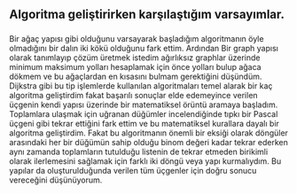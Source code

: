 ## Algoritma geliştirirken karşılaştığım varsayımlar.
###
Bir ağaç yapısı gibi olduğunu varsayarak başladığım algoritmanın öyle olmadığını bir dalın iki kökü olduğunu
fark ettim. Ardından Bir graph yapısı olarak tanımlayıp çözüm üretmek istedim ağırlıksız graphlar üzerinde
minimum maksimum yolları hesaplamak için önce yolları bulup ağaca dökmem ve bu ağaçlardan en kısasını bulmam
gerektiğini düşündüm. Dijkstra gibi bu tip işlemlerde kullanılan algoritmaları temel alarak bir kaç algoritma
geliştirdim fakat başarılı sonuçlar elde edemeyince verilen üçgenin kendi yapısı üzerinde bir matematiksel örüntü
aramaya başladım. Toplamlara ulaşmak için uğranan düğümler incelendiğinde tıpkı bir Pascal üçgeni gibi tekrar
ettiğini fark ettim ve bu matematiksel kurallara dayalı bir algoritma geliştirdim. Fakat bu algoritmanın önemli
bir eksiği olarak döngüler arasındaki her bir düğümün sahip olduğu binom değeri kadar tekrar ederken aynı zamanda
toplamların tutulduğu listenin de tekrar etmeden birikimli olarak ilerlemesini sağlamak için farklı iki döngü veya
yapı kurmalıydım. Bu yapılar da oluşturulduğunda verilen tüm üçgenler için doğru sonucu vereceğini düşünüyorum.
###